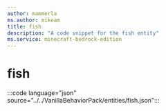 ```yaml
---
author: mammerla
ms.author: mikeam
title: fish
description: "A code snippet for the fish entity"
ms.service: minecraft-bedrock-edition
---
```


# fish

:::code language="json" source="../../VanillaBehaviorPack/entities/fish.json":::
